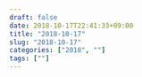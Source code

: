 ```yaml
---
draft: false
date: 2018-10-17T22:41:33+09:00
title: "2018-10-17"
slug: "2018-10-17"
categories: ["2018", ""]
tags: [""]
---
```


